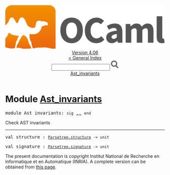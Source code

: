 <!-- ((! set title API !)) ((! set documentation !)) ((! set api !)) ((! set nobreadcrumb !)) -->
<div class="api"><header><nav class="toc brand"><a class="brand" href="https://ocaml.org/"><img src="colour-logo-gray.svg" class="svg" alt="OCaml"></a></nav><nav class="toc"><div class="toc_version"><a href="/docs" id="version-select">Version 4.06</a></div><a href="index.html">&lt; General Index</a><div class="api_search"><input type="text" name="apisearch" id="api_search" oninput="mySearch(false);" onkeypress="this.oninput();" onclick="this.oninput();" onpaste="this.oninput();">
<img src="search_icon.svg" alt="Search" class="svg" onclick="mySearch(false)"></div>
<div id="search_results"></div><div class="toc_title"><a href="#top">Ast_invariants</a></div><ul></ul></nav></header>

<h1>Module <a href="type_Ast_invariants.html">Ast_invariants</a></h1>

<pre><span id="MODULEAst_invariants"><span class="keyword">module</span> Ast_invariants</span>: <code class="code"><span class="keyword">sig</span></code> <a href="Ast_invariants.html">..</a> <code class="code"><span class="keyword">end</span></code></pre><div class="info module top">
<div class="info-desc">
<p>Check AST invariants</p>
</div>
</div>
<hr width="100%">

<pre><span id="VALstructure"><span class="keyword">val</span> structure</span> : <code class="type"><a href="Parsetree.html#TYPEstructure">Parsetree.structure</a> -&gt; unit</code></pre>
<pre><span id="VALsignature"><span class="keyword">val</span> signature</span> : <code class="type"><a href="Parsetree.html#TYPEsignature">Parsetree.signature</a> -&gt; unit</code></pre><div class="copyright">The present documentation is copyright Institut National de Recherche en Informatique et en Automatique (INRIA). A complete version can be obtained from <a href="http://caml.inria.fr/pub/docs/manual-ocaml/">this page</a>.</div></div>